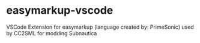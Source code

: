 # easymarkup-vscode
VSCode Extension for easymarkup (language created by: PrimeSonic) used by CC2SML for modding Subnautica
